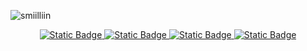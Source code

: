 ![smiilliin](https://github.com/user-attachments/assets/c8f11ed2-0f2a-4f1c-a996-fc0c530672f6)

<p align='center'>
  <a href="https://instagram.com/smiilliin">
    <img alt="Static Badge" src="https://img.shields.io/badge/instagram-E500D2?style=for-the-badge">
  </a>
  <a href="https://smiilliin.com">
    <img alt="Static Badge" src="https://img.shields.io/badge/smiilliin-ffffff?style=for-the-badge">
  </a>
  <a href="https://velog.io/@smiilliin">
    <img alt="Static Badge" src="https://img.shields.io/badge/velog-20C997?style=for-the-badge">
  </a>
  <a href="mailto:smiilliindeveloper@gamil.com">
    <img alt="Static Badge" src="https://img.shields.io/badge/mail-EA4335?style=for-the-badge">
  </a>
</p>
